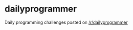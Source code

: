 # dailyprogrammer
Daily programming challenges posted on [/r/dailyprogrammer](https://www.reddit.com/r/dailyprogrammer/)
